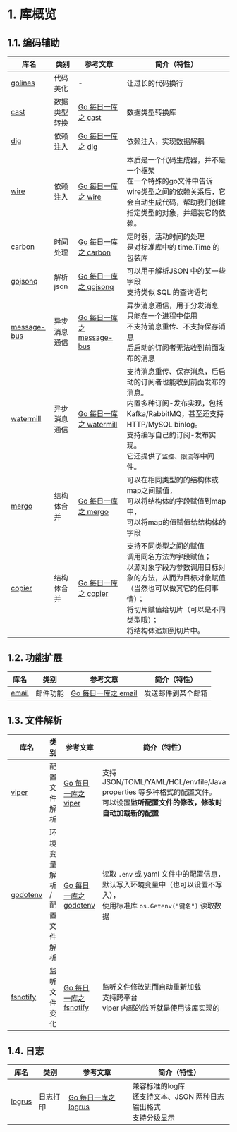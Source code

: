 # 1. 库概览

## 1.1. 编码辅助

库名|类别 | 参考文章 | 简介（特性）
---|---|---|---
[golines](https://github.com/segmentio/golines/blob/master/_fixtures/end_to_end__exp.go) | 代码美化 | - | 让过长的代码换行
[cast](https://github.com/spf13/cast) | 数据类型转换 | [Go 每日一库之 cast](https://darjun.github.io/2020/01/20/godailylib/cast/) | 数据类型转换库
[dig](https://github.com/uber-go/dig) | 依赖注入 | [Go 每日一库之 dig](https://darjun.github.io/2020/02/22/godailylib/dig/) | 依赖注入，实现数据解耦
[wire](https://github.com/google/wire)| 依赖注入 | [Go 每日一库之 wire](https://darjun.github.io/2020/03/02/godailylib/wire/) | 本质是一个代码生成器，并不是一个框架 <br>在一个特殊的go文件中告诉wire类型之间的依赖关系后，它会自动生成代码，帮助我们创建指定类型的对象，并组装它的依赖。
[carbon](https://github.com/uniplaces/carbon) | 时间处理 | [Go 每日一库之 carbon](https://darjun.github.io/2020/02/14/godailylib/carbon/) |  定时器，活动时间的处理 <br> 是对标准库中的 time.Time 的包装库
[gojsonq](https://github.com/thedevsaddam/gojsonq) | 解析json | [Go 每日一库之 gojsonq](https://darjun.github.io/2020/02/24/godailylib/gojsonq/) |  可以用于解析JSON 中的某一些字段 <br> 支持类似 SQL 的查询语句
[message-bus](https://github.com/vardius/message-bus) | 异步消息通信 | [Go 每日一库之 message-bus](https://darjun.github.io/2020/02/26/godailylib/message-bus/) | 异步消息通信，用于分发消息 <br>只能在一个进程中使用<br>不支持消息重传、不支持保存消息 <br>后启动的订阅者无法收到前面发布的消息
[watermill](https://watermill.io/) | 异步消息通信 | [Go 每日一库之 watermill](https://darjun.github.io/2020/03/01/godailylib/watermill/) | 支持消息重传、保存消息，后启动的订阅者也能收到前面发布的消息。<br>内置多种订阅-发布实现，包括Kafka/RabbitMQ，甚至还支持HTTP/MySQL binlog。<br>支持编写自己的订阅-发布实现。<br>它还提供了`监控`、`限流`等中间件。
[mergo](https://github.com/imdario/mergo) | 结构体合并 | [Go 每日一库之 mergo](https://darjun.github.io/2020/03/11/godailylib/mergo/) | 可以在相同类型的的结构体或map之间赋值，<br>可以将结构体的字段赋值到map中，<br>可以将map的值赋值给结构体的字段 
[copier](https://github.com/jinzhu/copier) | 结构体合并 | [Go 每日一库之 copier](https://darjun.github.io/2020/03/13/godailylib/copier/) | 支持不同类型之间的赋值 <br> 调用同名方法为字段赋值；<br>以源对象字段为参数调用目标对象的方法，从而为目标对象赋值（当然也可以做其它的任何事情）；<br>将切片赋值给切片（可以是不同类型哦）；<br>将结构体追加到切片中。

## 1.2. 功能扩展

库名|类别 | 参考文章 | 简介（特性）
---|---|---|---
[email](https://github.com/jordan-wright/email) | 邮件功能 | [Go 每日一库之 email](https://darjun.github.io/2020/02/16/godailylib/email/) | 发送邮件到某个邮箱



## 1.3. 文件解析

库名|类别 | 参考文章 | 简介（特性）
---|---|---|---
[viper](https://github.com/spf13/viper) | 配置文件解析 | [Go 每日一库之 viper](https://darjun.github.io/2020/01/18/godailylib/viper/)  | 支持 JSON/TOML/YAML/HCL/envfile/Java properties 等多种格式的配置文件。<br>可以设置**监听配置文件的修改，修改时自动加载新的配置**
[godotenv](https://github.com/joho/godotenv) | 环境变量解析 / 配置文件解析 | [Go 每日一库之 godotenv](https://darjun.github.io/2020/02/12/godailylib/godotenv/) | 读取 `.env` 或 yaml 文件中的配置信息，<br>默认写入环境变量中（也可以设置不写入），<br>使用标准库 `os.Getenv("键名")` 读取数据
[fsnotify](https://github.com/fsnotify/fsnotify) | 监听文件变化 | [Go 每日一库之 fsnotify](https://darjun.github.io/2020/01/19/godailylib/fsnotify/) | 监听文件修改进而自动重新加载 <br> 支持跨平台 <br> viper 内部的监听就是使用该库实现的



## 1.4. 日志

库名|类别 | 参考文章 | 简介（特性）
---|---|---|---
[logrus](https://github.com/sirupsen/logrus) | 日志打印 | [Go 每日一库之 logrus](https://darjun.github.io/2020/02/07/godailylib/logrus/) | 兼容标准的log库 <br> 还支持文本、JSON 两种日志输出格式 <br> 支持分级显示 
